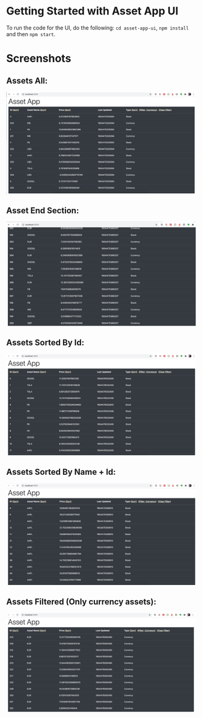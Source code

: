 # Getting Started with Asset App UI

To run the code for the UI, do the following:
`cd asset-app-ui`,
`npm install` and then
`npm start`.

# Screenshots

## Assets All:

![Asset App UI](/asset-app-ui/src/img/AllAssets.png)

## Asset End Section:

![Asset end section](/asset-app-ui/src/img/AssetEndList.png)

## Assets Sorted By Id:

![Assets sorted by Id](/asset-app-ui/src/img/AssetSortedById.png)

## Assets Sorted By Name + Id:

![Assets sorted by Name and Id](/asset-app-ui/src/img/AssetSortedByNameId.png)

## Assets Filtered (Only currency assets):

![Filter only Currency Assets](/asset-app-ui/src/img/FilteredOnlyCurrencyAssets.png)
